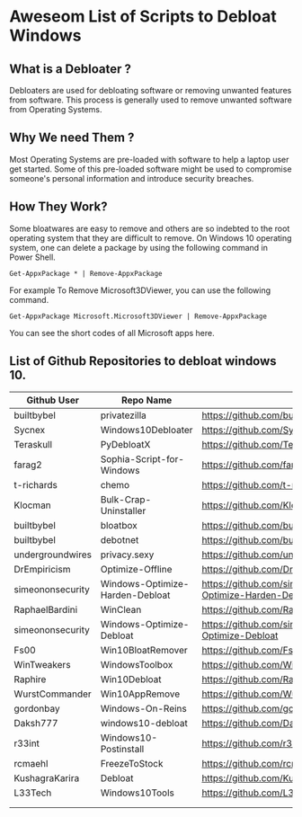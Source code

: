 # Aweseom List of Scripts to Debloat Windows

## What is a Debloater ?
Debloaters are used for debloating software or removing unwanted features from software. This process is generally used to remove unwanted software from Operating Systems.

## Why We need Them ?
Most Operating Systems are pre-loaded with software to help a laptop user get started. Some of this pre-loaded software might be used to compromise someone's personal information and introduce security breaches.

## How They Work?
Some bloatwares are easy to remove and others are so indebted to the root operating system that they are difficult to remove. On Windows 10 operating system, one can delete a package by using the following command in Power Shell.

`Get-AppxPackage * | Remove-AppxPackage`

For example To Remove Microsoft3DViewer, you can use the following command.

`Get-AppxPackage Microsoft.Microsoft3DViewer | Remove-AppxPackage`

You can see the short codes of all Microsoft apps here. 


## List of Github Repositories to debloat windows 10.

| Github User | Repo Name  | Link/Url  |
|--- |---|---|
| builtbybel  |  privatezilla |   https://github.com/builtbybel/privatezilla|
| Sycnex  |  Windows10Debloater | https://github.com/Sycnex/Windows10Debloater  |
| Teraskull  | PyDebloatX  |		https://github.com/Teraskull/PyDebloatX   |	
|  farag2|  	Sophia-Script-for-Windows	|  https://github.com/farag2/Sophia-Script-for-Windows|  
|  t-richards	|  chemo	|  https://github.com/t-richards/chemo|  
|  Klocman	|  Bulk-Crap-Uninstaller|  	https://github.com/Klocman/Bulk-Crap-Uninstaller|  
|  builtbybel|	bloatbox|	https://github.com/builtbybel/bloatbox|  
|  builtbybel	|debotnet|	https://github.com/builtbybel/debotnet|  
|  undergroundwires|	privacy.sexy|	https://github.com/undergroundwires/privacy.sexy|  
|  DrEmpiricism|	Optimize-Offline|https://github.com/DrEmpiricism/Optimize-Offline|  
|  simeononsecurity|	Windows-Optimize-Harden-Debloat|	https://github.com/simeononsecurity/Windows-Optimize-Harden-Debloat|  
|  RaphaelBardini|  	WinClean|  	https://github.com/RaphaelBardini/WinClean|  
|  simeononsecurity	|  Windows-Optimize-Debloat|  	https://github.com/simeononsecurity/Windows-Optimize-Debloat|  
|  Fs00	|  Win10BloatRemover|  	https://github.com/Fs00/Win10BloatRemover|  
|  WinTweakers|  	WindowsToolbox|  	https://github.com/WinTweakers/WindowsToolbox|  
|  Raphire	|  Win10Debloat	|  https://github.com/Raphire/Win10Debloat|  
|  WurstCommander	|  Win10AppRemove|  	https://github.com/WurstCommander/Win10AppRemove|  
|  gordonbay	|  Windows-On-Reins|  	https://github.com/gordonbay/Windows-On-Reins|  
|  Daksh777|  	windows10-debloat|  	https://github.com/Daksh777/windows10-debloat|  
|  r33int	|  Windows10-Postinstall|  	https://github.com/r33int/Windows10-Postinstall|  
|  rcmaehl	|  FreezeToStock|  	https://github.com/rcmaehl/FreezeToStock|  
|  KushagraKarira	|  Debloat|  	https://github.com/KushagraKarira/Debloat|  
|  L33Tech	|  Windows10Tools|  	https://github.com/L33Tech/Windows10Tools|  
|   |   |   |
|   |   |   |

